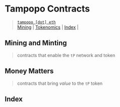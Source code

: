 # Tampopo Contracts
> [`tampopo [dot] eth`]() \
> [Mining](core) | [Tokenomics](defi) | [Index](#index) |

## Mining and Minting
> contracts that enable the `tP` network and token


## Money Matters
> contracts that bring _value_ to the `tP` token


## Index